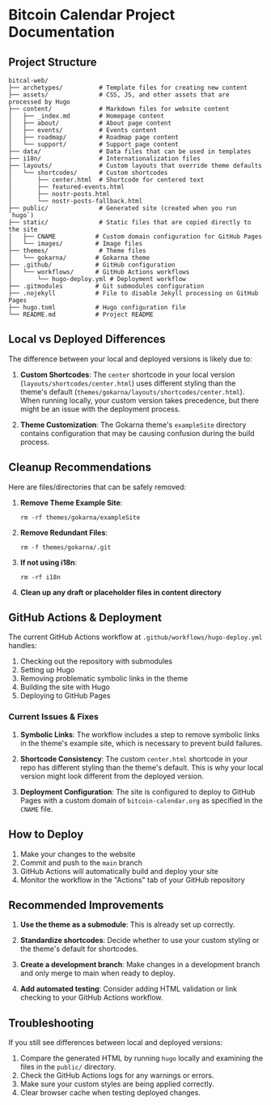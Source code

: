 # Bitcoin Calendar Project Documentation

## Project Structure

```
bitcal-web/
├── archetypes/          # Template files for creating new content
├── assets/              # CSS, JS, and other assets that are processed by Hugo
├── content/             # Markdown files for website content
│   ├── _index.md        # Homepage content
│   ├── about/           # About page content
│   ├── events/          # Events content
│   ├── roadmap/         # Roadmap page content
│   └── support/         # Support page content
├── data/                # Data files that can be used in templates
├── i18n/                # Internationalization files
├── layouts/             # Custom layouts that override theme defaults
│   └── shortcodes/      # Custom shortcodes
│       ├── center.html  # Shortcode for centered text
│       ├── featured-events.html
│       ├── nostr-posts.html
│       └── nostr-posts-fallback.html
├── public/              # Generated site (created when you run `hugo`)
├── static/              # Static files that are copied directly to the site
│   ├── CNAME           # Custom domain configuration for GitHub Pages
│   └── images/         # Image files
├── themes/              # Theme files
│   └── gokarna/        # Gokarna theme
├── .github/            # GitHub configuration
│   └── workflows/      # GitHub Actions workflows
│       └── hugo-deploy.yml # Deployment workflow
├── .gitmodules         # Git submodules configuration
├── .nojekyll           # File to disable Jekyll processing on GitHub Pages
├── hugo.toml           # Hugo configuration file
└── README.md           # Project README
```

## Local vs Deployed Differences

The difference between your local and deployed versions is likely due to:

1. **Custom Shortcodes**: The `center` shortcode in your local version (`layouts/shortcodes/center.html`) uses different styling than the theme's default (`themes/gokarna/layouts/shortcodes/center.html`). When running locally, your custom version takes precedence, but there might be an issue with the deployment process.

2. **Theme Customization**: The Gokarna theme's `exampleSite` directory contains configuration that may be causing confusion during the build process.

## Cleanup Recommendations

Here are files/directories that can be safely removed:

1. **Remove Theme Example Site**: 
   ```
   rm -rf themes/gokarna/exampleSite
   ```

2. **Remove Redundant Files**:
   ```
   rm -f themes/gokarna/.git
   ```

3. **If not using i18n**:
   ```
   rm -rf i18n
   ```

4. **Clean up any draft or placeholder files in content directory**

## GitHub Actions & Deployment

The current GitHub Actions workflow at `.github/workflows/hugo-deploy.yml` handles:

1. Checking out the repository with submodules
2. Setting up Hugo
3. Removing problematic symbolic links in the theme
4. Building the site with Hugo
5. Deploying to GitHub Pages

### Current Issues & Fixes

1. **Symbolic Links**: The workflow includes a step to remove symbolic links in the theme's example site, which is necessary to prevent build failures.

2. **Shortcode Consistency**: The custom `center.html` shortcode in your repo has different styling than the theme's default. This is why your local version might look different from the deployed version.

3. **Deployment Configuration**: The site is configured to deploy to GitHub Pages with a custom domain of `bitcoin-calendar.org` as specified in the `CNAME` file.

## How to Deploy

1. Make your changes to the website
2. Commit and push to the `main` branch
3. GitHub Actions will automatically build and deploy your site
4. Monitor the workflow in the "Actions" tab of your GitHub repository

## Recommended Improvements

1. **Use the theme as a submodule**: This is already set up correctly.

2. **Standardize shortcodes**: Decide whether to use your custom styling or the theme's default for shortcodes.

3. **Create a development branch**: Make changes in a development branch and only merge to main when ready to deploy.

4. **Add automated testing**: Consider adding HTML validation or link checking to your GitHub Actions workflow.

## Troubleshooting

If you still see differences between local and deployed versions:

1. Compare the generated HTML by running `hugo` locally and examining the files in the `public/` directory.
2. Check the GitHub Actions logs for any warnings or errors.
3. Make sure your custom styles are being applied correctly.
4. Clear browser cache when testing deployed changes. 